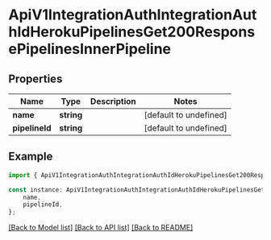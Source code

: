 # ApiV1IntegrationAuthIntegrationAuthIdHerokuPipelinesGet200ResponsePipelinesInnerPipeline


## Properties

Name | Type | Description | Notes
------------ | ------------- | ------------- | -------------
**name** | **string** |  | [default to undefined]
**pipelineId** | **string** |  | [default to undefined]

## Example

```typescript
import { ApiV1IntegrationAuthIntegrationAuthIdHerokuPipelinesGet200ResponsePipelinesInnerPipeline } from './api';

const instance: ApiV1IntegrationAuthIntegrationAuthIdHerokuPipelinesGet200ResponsePipelinesInnerPipeline = {
    name,
    pipelineId,
};
```

[[Back to Model list]](../README.md#documentation-for-models) [[Back to API list]](../README.md#documentation-for-api-endpoints) [[Back to README]](../README.md)
